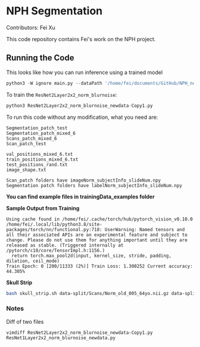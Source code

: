 # NPH Segmentation
Contributors: Fei Xu

This code repository contains Fei's work on the NPH project. 

## Running the Code

This looks like how you can run inference using a trained model
```python
python3 -W ignore main.py --dataPath '/home/fei/documents/GitHub/NPH_new/data-split/Scans' --betPath '/home/fei/documents/GitHub/NPH_new/data-split/Segmentation' --modelPath 'model_backup/epoch35_2Dresnet3Class_wd6_lr2_2Layer2x2_300.pt' --outputPath 'reconstructed2'

```

To train the `ResNet2Layer2x2_norm_blurnoise`:

```python
python3 ResNet2Layer2x2_norm_blurnoise_newdata-Copy1.py
```

To run this code without any modification, what you need are:
```
Segmentation_patch_test
Segmentation_patch_mixed_6
Scans_patch_mixed_6
Scan_patch_test

val_positions_mixed_6.txt
train_positions_mixed_6.txt
test_positions_rand.txt
image_shape.txt

Scan_patch folders have imageNorm_subjectInfo_slideNum.npy
Segmentation patch folders have labelNorm_subjectInfo_slideNum.npy
```
**You can find example files in trainingData_examples folder**


__Sample Output from Training__
```
Using cache found in /home/fei/.cache/torch/hub/pytorch_vision_v0.10.0
/home/fei/.local/lib/python3.8/site-packages/torch/nn/functional.py:718: UserWarning: Named tensors and all their associated APIs are an experimental feature and subject to change. Please do not use them for anything important until they are released as stable. (Triggered internally at  /pytorch/c10/core/TensorImpl.h:1156.)
  return torch.max_pool2d(input, kernel_size, stride, padding, dilation, ceil_mode)
Train Epoch: 0 [200/11333 (2%)]	Train Loss: 1.300252 Current accuracy: 44.305% 
```

__Skull Strip__
```sh
bash skull_strip.sh data-split/Scans/Norm_old_005_64yo.nii.gz data-split/skull-strip/Norm_old_005_64yo
```

### Notes
Diff of two files
```
vimdiff ResNet2Layer2x2_norm_blurnoise_newdata-Copy1.py ResNet1Layer2x2_norm_blurnoise_newdata.py
```
